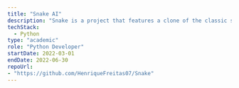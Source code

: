 ```yaml
---
title: "Snake AI"
description: "Snake is a project that features a clone of the classic snake game, designed for AI teaching and experimentation."
techStack:
  - Python
type: "academic"
role: "Python Developer"
startDate: 2022-03-01
endDate: 2022-06-30
repoUrl: 
- "https://github.com/HenriqueFreitas07/Snake"
---
```

